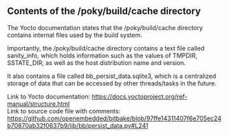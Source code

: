 ## Contents of the /poky/build/cache directory

The Yocto documentation states that the /poky/build/cache directory contains internal files used by the build system.

Importantly, the /poky/build/cache directory contains a text file called sanity_info, which holds information such as the values of TMPDIR, SSTATE_DIR, as well as the host distribution name and version.

It also contains a file called bb_persist_data.sqlite3, which is a centralized storage of data that can be accessed by other threads/tasks in the future.

Link to Yocto documentation: https://docs.yoctoproject.org/ref-manual/structure.html  
Link to source code file with comments: https://github.com/openembedded/bitbake/blob/97ffe14311407f6e705ec24b70870ab32f0637b9/lib/bb/persist_data.py#L241
